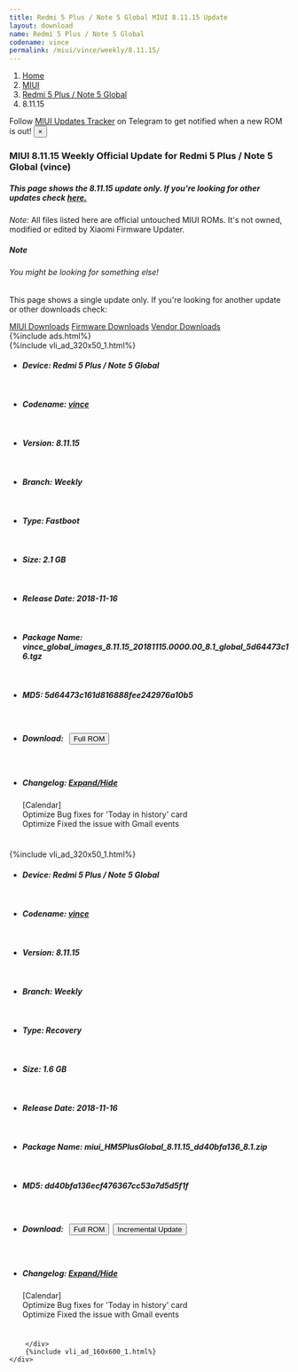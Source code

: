 ```yaml
---
title: Redmi 5 Plus / Note 5 Global MIUI 8.11.15 Update
layout: download
name: Redmi 5 Plus / Note 5 Global
codename: vince
permalink: /miui/vince/weekly/8.11.15/
---
```

<nav aria-label="breadcrumb">
    <ol class="breadcrumb">
        <li class="breadcrumb-item"><a href="/">Home</a></li>
        <li class="breadcrumb-item"><a href="/miui/">MIUI</a></li>
        <li class="breadcrumb-item"><a href="/miui/vince/">Redmi 5 Plus / Note 5 Global</a></li>
        <li class="breadcrumb-item active" aria-current="page">8.11.15</li>
    </ol>
</nav>
<div class="alert alert-primary alert-dismissible fade show" role="alert">
    Follow <a href="https://t.me/MIUIUpdatesTracker" class="alert-link">MIUI Updates Tracker</a> on Telegram to get
    notified when a new ROM is out!
    <button type="button" class="close" data-dismiss="alert" aria-label="Close">
        <span aria-hidden="true">&times;</span>
    </button>
</div>
<div class="col-12 mx-auto">
    <h3 class="title bg-light p-2 rounded">MIUI 8.11.15 Weekly Official Update for Redmi 5 Plus / Note 5 Global (vince)</h3>
    <h5>This page shows the 8.11.15 update only. If you're looking for other updates check
        <a href="/miui/vince/">here.</a></h5>
    <p><i>Note: </i>All files listed here are official untouched MIUI ROMs.
        It's not owned, modified or edited by Xiaomi Firmware Updater.</p>
    <div class="card">
        <div class="card-body">
            <h5 class="card-title">Note</h5>
            <h6 class="card-subtitle mb-2 text-muted">You might be looking for something else!</h6>
            <p class="card-text">This page shows a single update only.
                If you're looking for another update or other downloads check:</p>
            <a href="/miui/" class="card-link">MIUI Downloads</a>
            <a href="/firmware/" class="card-link">Firmware Downloads</a>
            <a href="/vendor/" class="card-link">Vendor Downloads</a>
        </div>
    </div>
    {%include ads.html%}
    <div class="row justify-content-center">
        <div class="col-10" id="downloads">
                    <div class="card card-body">
            {%include vli_ad_320x50_1.html%}
            <ul class="list-unstyled">
                <li style="padding-bottom: 10px;">
                    <h5><b>Device: </b>Redmi 5 Plus / Note 5 Global</h5>
                </li>
                <li style="padding-bottom: 10px;">
                    <h5><b>Codename: </b> <a href="/miui/vince/" target="_blank">vince</a> </h5>
                </li>
                <li style="padding-bottom: 10px;">
                    <h5><b>Version: </b>8.11.15</h5>
                </li>
                <li style="padding-bottom: 10px;">
                    <h5><b>Branch: </b>Weekly</h5>
                </li>
                <li style="padding-bottom: 10px;">
                    <h5><b>Type: </b>Fastboot</h5>
                </li>
                <li style="padding-bottom: 10px;">
                    <h5><b>Size: </b>2.1 GB</h5>
                </li>
                <li style="padding-bottom: 10px;">
                    <h5><b>Release Date: </b>2018-11-16</h5>
                </li>
                <li style="padding-bottom: 10px;">
                    <h5><b>Package Name: </b><span id="filename" class="text-dark">vince_global_images_8.11.15_20181115.0000.00_8.1_global_5d64473c16.tgz</span></h5>
                </li>
                <li style="padding-bottom: 10px;">
                    <h5><b>MD5: </b><span id="md5" class="text-muted">5d64473c161d816888fee242976a10b5</span></h5>
                </li>
                <li style="padding-bottom: 10px;">
                    <h5><b>Download: </b><button type="button" id="download" class="btn btn-primary" style="margin: 7px;"
                            onclick="window.open('http://bigota.d.miui.com/8.11.15/vince_global_images_8.11.15_20181115.0000.00_8.1_global_5d64473c16.tgz', '_blank');"><i class="fa fa-download"></i> Full ROM</button></h5>
                </li>
                <li style="padding-bottom: 10px;">
                    <h5><b>Changelog: </b><a href="#vince_1_changelog" data-toggle="collapse" role="button"
                            aria-expanded="false" aria-controls="vince_1_changelog"> <i class="fa fa-arrow-down"
                                aria-hidden="true"></i> Expand/Hide</a></h5>
                    <div class="collapse" id="vince_1_changelog">
                        <p id="changelog_text">[Calendar]<br>Optimize Bug fixes for 'Today in history' card<br>Optimize Fixed the issue with Gmail events</p>
                    </div>
                </li>
            </ul>
        </div>
        <div class="card card-body">
            {%include vli_ad_320x50_1.html%}
            <ul class="list-unstyled">
                <li style="padding-bottom: 10px;">
                    <h5><b>Device: </b>Redmi 5 Plus / Note 5 Global</h5>
                </li>
                <li style="padding-bottom: 10px;">
                    <h5><b>Codename: </b> <a href="/miui/vince/" target="_blank">vince</a> </h5>
                </li>
                <li style="padding-bottom: 10px;">
                    <h5><b>Version: </b>8.11.15</h5>
                </li>
                <li style="padding-bottom: 10px;">
                    <h5><b>Branch: </b>Weekly</h5>
                </li>
                <li style="padding-bottom: 10px;">
                    <h5><b>Type: </b>Recovery</h5>
                </li>
                <li style="padding-bottom: 10px;">
                    <h5><b>Size: </b>1.6 GB</h5>
                </li>
                <li style="padding-bottom: 10px;">
                    <h5><b>Release Date: </b>2018-11-16</h5>
                </li>
                <li style="padding-bottom: 10px;">
                    <h5><b>Package Name: </b><span id="filename" class="text-dark">miui_HM5PlusGlobal_8.11.15_dd40bfa136_8.1.zip</span></h5>
                </li>
                <li style="padding-bottom: 10px;">
                    <h5><b>MD5: </b><span id="md5" class="text-muted">dd40bfa136ecf476367cc53a7d5d5f1f</span></h5>
                </li>
                <li style="padding-bottom: 10px;">
                    <h5><b>Download: </b><button type="button" id="download" class="btn btn-primary" style="margin: 7px;"
                            onclick="window.open('http://bigota.d.miui.com/8.11.15/miui_HM5PlusGlobal_8.11.15_dd40bfa136_8.1.zip', '_blank');"><i class="fa fa-download"></i> Full ROM</button><button type="button" id="incremental_download" class="btn btn-warning" onclick="window.open('https://bigota.d.miui.com/8.11.15/miui-blockota-vince_global-8.10.25-8.11.15-65327b55c4-8.1.zip', '_blank');"><i class="fa fa-download"></i> Incremental Update</button></h5>
                </li>
                <li style="padding-bottom: 10px;">
                    <h5><b>Changelog: </b><a href="#vince_2_changelog" data-toggle="collapse" role="button"
                            aria-expanded="false" aria-controls="vince_2_changelog"> <i class="fa fa-arrow-down"
                                aria-hidden="true"></i> Expand/Hide</a></h5>
                    <div class="collapse" id="vince_2_changelog">
                        <p id="changelog_text">[Calendar]<br>Optimize Bug fixes for 'Today in history' card<br>Optimize Fixed the issue with Gmail events</p>
                    </div>
                </li>
            </ul>
        </div>

        </div>
        {%include vli_ad_160x600_1.html%}
    </div>
</div>
